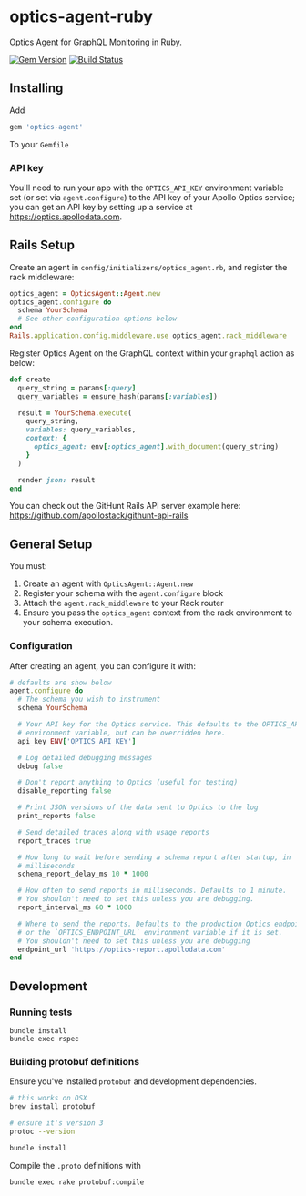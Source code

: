 # optics-agent-ruby
Optics Agent for GraphQL Monitoring in Ruby.

[![Gem Version](https://badge.fury.io/rb/optics-agent.svg)](https://badge.fury.io/rb/optics-agent) [![Build Status](https://travis-ci.org/apollostack/optics-agent-ruby.svg?branch=master)](https://travis-ci.org/apollostack/optics-agent-ruby)


## Installing

Add

```ruby
gem 'optics-agent'
```

To your `Gemfile`

### API key

You'll need to run your app with the `OPTICS_API_KEY` environment variable set (or set via `agent.configure`) to the API key of your Apollo Optics service; you can get an API key by setting up a service at https://optics.apollodata.com.

## Rails Setup

Create an agent in `config/initializers/optics_agent.rb`, and register the rack middleware:
```ruby
optics_agent = OpticsAgent::Agent.new
optics_agent.configure do
  schema YourSchema
  # See other configuration options below
end
Rails.application.config.middleware.use optics_agent.rack_middleware
```

Register Optics Agent on the GraphQL context within your `graphql` action as below:
```ruby
def create
  query_string = params[:query]
  query_variables = ensure_hash(params[:variables])

  result = YourSchema.execute(
    query_string,
    variables: query_variables,
    context: {
      optics_agent: env[:optics_agent].with_document(query_string)
    }
  )

  render json: result
end
```

You can check out the GitHunt Rails API server example here: https://github.com/apollostack/githunt-api-rails

## General Setup

You must:

1. Create an agent with `OpticsAgent::Agent.new`
2. Register your schema with the `agent.configure` block
3. Attach the `agent.rack_middleware` to your Rack router
4. Ensure you pass the `optics_agent` context from the rack environment to your schema execution.

### Configuration

After creating an agent, you can configure it with:

```rb
# defaults are show below
agent.configure do
  # The schema you wish to instrument
  schema YourSchema

  # Your API key for the Optics service. This defaults to the OPTICS_API_KEY
  # environment variable, but can be overridden here.
  api_key ENV['OPTICS_API_KEY']

  # Log detailed debugging messages
  debug false

  # Don't report anything to Optics (useful for testing)
  disable_reporting false

  # Print JSON versions of the data sent to Optics to the log
  print_reports false

  # Send detailed traces along with usage reports
  report_traces true

  # How long to wait before sending a schema report after startup, in
  # milliseconds
  schema_report_delay_ms 10 * 1000

  # How often to send reports in milliseconds. Defaults to 1 minute.
  # You shouldn't need to set this unless you are debugging.
  report_interval_ms 60 * 1000

  # Where to send the reports. Defaults to the production Optics endpoint,
  # or the `OPTICS_ENDPOINT_URL` environment variable if it is set.
  # You shouldn't need to set this unless you are debugging
  endpoint_url 'https://optics-report.apollodata.com'
end
```

## Development

### Running tests

```
bundle install
bundle exec rspec
```

### Building protobuf definitions

Ensure you've installed `protobuf` and development dependencies.

```bash
# this works on OSX
brew install protobuf

# ensure it's version 3
protoc --version

bundle install
````

Compile the `.proto` definitions with

```bash
bundle exec rake protobuf:compile
```
